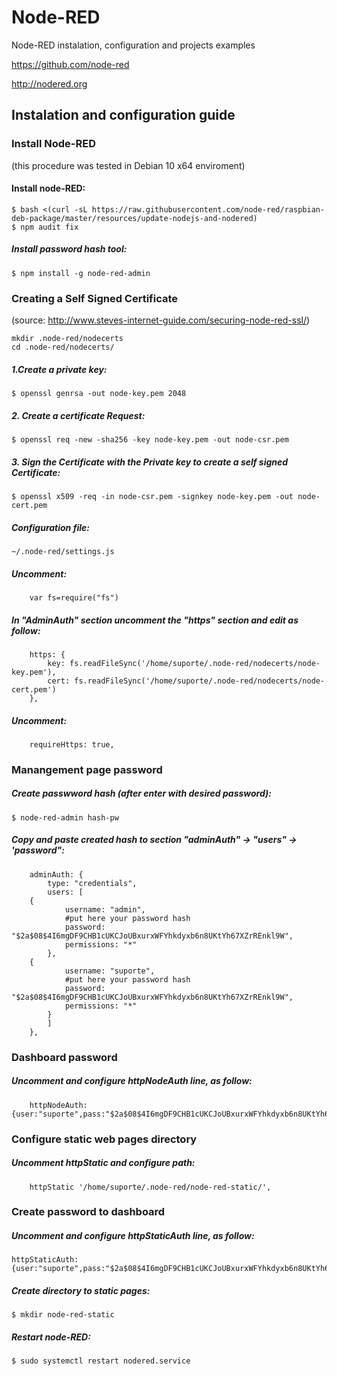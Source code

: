 # Node-RED
Node-RED instalation, configuration and projects examples

https://github.com/node-red

http://nodered.org


## Instalation and configuration guide

### Install Node-RED ###
(this procedure was tested in Debian 10 x64 enviroment)

#### Install node-RED:
```
$ bash <(curl -sL https://raw.githubusercontent.com/node-red/raspbian-deb-package/master/resources/update-nodejs-and-nodered)
$ npm audit fix
```

##### Install password hash tool:
```
$ npm install -g node-red-admin
```


### Creating a Self Signed Certificate ###
(source: http://www.steves-internet-guide.com/securing-node-red-ssl/)
```
mkdir .node-red/nodecerts
cd .node-red/nodecerts/
```
##### 1.Create a private key:
```
$ openssl genrsa -out node-key.pem 2048
```

##### 2. Create a certificate Request:
```
$ openssl req -new -sha256 -key node-key.pem -out node-csr.pem
```

##### 3. Sign the Certificate with the Private key to create a self signed Certificate:
```
$ openssl x509 -req -in node-csr.pem -signkey node-key.pem -out node-cert.pem
```

##### Configuration file:
```
~/.node-red/settings.js
````
##### Uncomment:
```
	var fs=require("fs")
```

##### In "AdminAuth" section uncomment the "https" section and edit as follow:
```
    https: {
        key: fs.readFileSync('/home/suporte/.node-red/nodecerts/node-key.pem'),
        cert: fs.readFileSync('/home/suporte/.node-red/nodecerts/node-cert.pem')
    },
```

##### Uncomment:
```
	requireHttps: true,
```

### Manangement page password
##### Create passwword hash (after enter with desired password):
```
$ node-red-admin hash-pw
```

##### Copy and paste created hash to section "adminAuth" -> "users" -> 'password":
```
	adminAuth: {
		type: "credentials",
		users: [
	{
			username: "admin",
			#put here your password hash
			password: "$2a$08$4I6mgDF9CHB1cUKCJoUBxurxWFYhkdyxb6n8UKtYh67XZrREnkl9W",
			permissions: "*"
		},
	{
			username: "suporte",
			#put here your password hash
			password: "$2a$08$4I6mgDF9CHB1cUKCJoUBxurxWFYhkdyxb6n8UKtYh67XZrREnkl9W",
			permissions: "*"
		}
		]
	},
```

### Dashboard password
##### Uncomment and configure httpNodeAuth line, as follow:
```
	httpNodeAuth: {user:"suporte",pass:"$2a$08$4I6mgDF9CHB1cUKCJoUBxurxWFYhkdyxb6n8UKtYh67XZrREnkl9W"},
```


### Configure static web pages directory
##### Uncomment httpStatic and configure path:
```
	httpStatic '/home/suporte/.node-red/node-red-static/',
```


### Create password to dashboard
##### Uncomment and configure httpStaticAuth line, as follow:
```
httpStaticAuth:{user:"suporte",pass:"$2a$08$4I6mgDF9CHB1cUKCJoUBxurxWFYhkdyxb6n8UKtYh67XZrREnkl9W"},
```

##### Create directory to static pages:
```
$ mkdir node-red-static
```

##### Restart node-RED:
```
$ sudo systemctl restart nodered.service
```
